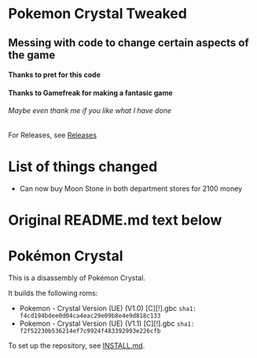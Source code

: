 # Pokemon Crystal Tweaked
## Messing with code to change certain aspects of the game
#### Thanks to pret for this code
#### Thanks to Gamefreak for making a fantasic game
###### Maybe even thank me if you like what I have done

For Releases, see [Releases](https://github.com/lesliesuhm/pokecrystal-tweaks/releases)

# List of things changed

* Can now buy Moon Stone in both department stores for 2100 money

# Original README.md text below


# Pokémon Crystal 

This is a disassembly of Pokémon Crystal.

It builds the following roms:

* Pokemon - Crystal Version (UE) (V1.0) [C][!].gbc `sha1: f4cd194bdee0d04ca4eac29e09b8e4e9d818c133`
* Pokemon - Crystal Version (UE) (V1.1) [C][!].gbc `sha1: f2f52230b536214ef7c9924f483392993e226cfb`

To set up the repository, see [INSTALL.md](INSTALL.md).

